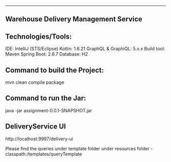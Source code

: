 ---------------------------------------
Warehouse Delivery Management Service
---------------------------------------
Technologies/Tools:
-------------------
IDE: IntelliJ (STS/Eclipse)
Kotlin: 1.6.21
GraphQL & GraphiQL: 5.x.x
Build tool: Maven
Spring Boot: 2.6.7
Database: H2

Command to build the Project:
-----------------------------
mvn clean compile package

Command to run the Jar:
------------------------
java -jar assignment-0.0.1-SNAPSHOT.jar

DeliveryService UI
-------------------
http://localhost:9997/delivery-ui

Please find the queries under template folder under resources folder
-classpath:/templates/queryTemplate